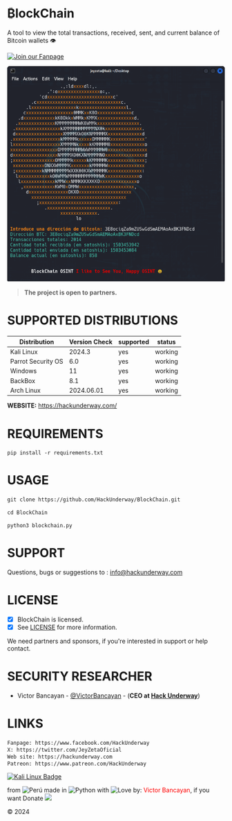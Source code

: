 # ₿lockChain
A tool to view the total transactions, received, sent, and current balance of Bitcoin wallets 👁

[![Join our Fanpage](https://img.shields.io/badge/Join%20Our%20Fanpage-Hack%20Underway-1.svg)](https://www.facebook.com/HackUnderway/)

![Meta Scan](https://github.com/HackUnderway/BlockChain/blob/main/BlockChain.png)

> **The project is open to partners.**

# SUPPORTED DISTRIBUTIONS
|Distribution | Version Check | supported | status |
----------|-------|------|-------|
|Kali Linux| 2024.3| yes| working   |
|Parrot Security OS| 6.0| yes | working   |
|Windows| 11 | yes | working   |
|BackBox| 8.1 | yes | working   |
|Arch Linux| 2024.06.01 | yes | working   |

**WEBSITE:**
https://hackunderway.com/

# REQUIREMENTS
```
pip install -r requirements.txt
```
# USAGE
```
git clone https://github.com/HackUnderway/BlockChain.git
```
```
cd BlockChain
```
```
python3 blockchain.py
```
# SUPPORT
Questions, bugs or suggestions to : info@hackunderway.com

# LICENSE
- [x] BlockChain is licensed. 
- [x] See [LICENSE](https://github.com/HackUnderway/BlockChain#MIT-1-ov-file) for more information.

We need partners and sponsors, if you're interested in support or help contact.

# SECURITY RESEARCHER

* Victor Bancayan - [@VictorBancayan](https://twitter.com/VictorBancayan) - (**CEO at [Hack Underway](https://www.instagram.com/hackunderway/)**) 

# LINKS
```
Fanpage: https://www.facebook.com/HackUnderway
X: https://twitter.com/JeyZetaOficial
Web site: https://hackunderway.com
Patreon: https://www.patreon.com/HackUnderway
```
[![Kali Linux Badge](https://img.shields.io/badge/Kali%20Linux-1793D1?logo=kalilinux&logoColor=fff&style=plastic)](https://www.facebook.com/HackUnderway/)

from <img src="https://i.imgur.com/ngJCbSI.png" title="Perú"> made in <img src="https://i.imgur.com/NNfy2o6.png" title="Python"> with <img src="http://cdn0.bodas.com.mx/img/smileys/smiley_heart.png" title="Love"> by: <font color="red">Victor Bancayan</font>, if you want Donate <a href="https://www.buymeacoffee.com/HackUnderway"><img src="https://img.buymeacoffee.com/button-api/?text=Buy me a coffee&emoji=&slug=HackUnderway&button_colour=40DCA5&font_colour=ffffff&font_family=Comic&outline_colour=000000&coffee_colour=FFDD00" /></a>

© 2024
